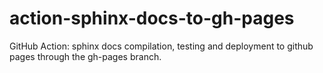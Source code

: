 # action-sphinx-docs-to-gh-pages
GitHub Action: sphinx docs compilation, testing and deployment to github pages through the gh-pages branch.

